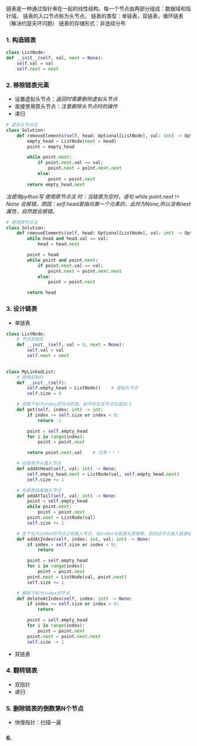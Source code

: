 链表是一种通过指针串在一起的线性结构，每一个节点由两部分组成：数据域和指针域。
链表的入口节点称为头节点。
链表的类型：单链表，双链表，循环链表（解决约瑟夫环问题）
链表的存储形式：非连续分布

### 1. 构造链表
```python
class ListNode:
def __init__(self, val, next = None):
	self.val = val
	self.next = next
```

### 2. 移除链表元素
- 设置虚拟头节点：*返回时需要删除虚拟头节点*
- 直接使用原头节点：*注意删除头节点时的操作*
- 递归
```python
# 虚拟头节点法
class Solution:
    def removeElements(self, head: Optional[ListNode], val: int) -> Optional[ListNode]:     
        empty_head = ListNode(next = head)    
        point = empty_head

        while point.next:
            if point.next.val == val:
                point.next = point.next.next
            else:
                point = point.next
        return empty_head.next
```
*当使用python写 使用原节点法 时：当链表为空时，语句 while point.next != None 会报错。原因：self.head是指向第一个元素的，此时为None,所以没有next属性，自然就会报错。*
```python
# 使用原节点法
class Solution:
    def removeElements(self, head: Optional[ListNode], val: int) -> Optional[ListNode]:
        while head and head.val == val:
            head = head.next

        point = head
        while point and point.next:
            if point.next.val == val:
                point.next = point.next.next
            else:
                point = point.next

        return head
```

### 3. 设计链表
- 单链表
```python
class ListNode:
	# 节点初始化
    def __init__(self, val = 0, next = None):
        self.val = val
        self.next = next
        

class MyLinkedList:
	# 链表初始化
    def __init__(self):
        self.empty_head = ListNode()    # 虚拟头节点
        self.size = 0

	# 获取下标为index的节点的值，如不存在该节点则返回-1
    def get(self, index: int) -> int:
        if index >= self.size or index < 0:
            return -1

        point = self.empty_head
        for i in range(index):
            point = point.next

		return point.next.val    # 注意！！！

	# 在链表开头插入节点
    def addAtHead(self, val: int) -> None:
        self.empty_head.next = ListNode(val, self.empty_head.next)
        self.size += 1

	# 在链表结尾插入节点
    def addAtTail(self, val: int) -> None:
        point = self.empty_head
        while point.next:
            point = point.next
        point.next = ListNode(val)
        self.size += 1

	# 在下标为index的节点之前插入节点，如index与链表长度相等，则将该节点插入链表结尾
    def addAtIndex(self, index: int, val: int) -> None:
        if index > self.size or index < 0:
            return

        point = self.empty_head
        for i in range(index):
            point = point.next
        point.next = ListNode(val, point.next)
        self.size += 1

	# 删除下标为index的节点
    def deleteAtIndex(self, index: int) -> None:
        if index >= self.size or index < 0:
            return

        point = self.empty_head
        for i in range(index):
            point = point.next
        point.next = point.next.next
        self.size -= 1
```
- 双链表

### 4. 翻转链表
- 双指针
- 递归

### 5. 删除链表的倒数第N个节点
- 快慢指针：扫描一遍

### 6. 